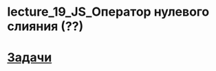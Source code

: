 # lecture_19_JS_Оператор нулевого слияния (??)
 
#  [Задачи ](https://github.com/schoolteacherMP/lecture_20_JS/blob/main/tasks.md)  
